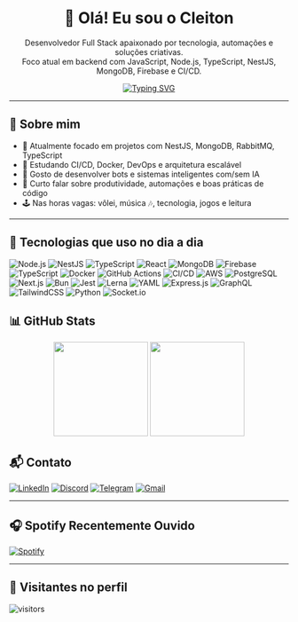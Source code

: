 <h1 align="center">👋 Olá! Eu sou o Cleiton</h1>

<p align="center">
  Desenvolvedor Full Stack apaixonado por tecnologia, automações e soluções criativas.<br/>
  Foco atual em backend com JavaScript, Node.js, TypeScript, NestJS, MongoDB, Firebase e CI/CD.
</p>

<div align="center">
  <a href="https://github.com/cleitonpin">
    <img src="https://readme-typing-svg.herokuapp.com?font=Fira+Code&weight=500&pause=1000&center=true&vCenter=true&width=435&lines=Desenvolvedor+Full+Stack;Backend+com+Node.js+%7C+NestJS+%7C+MongoDB;Apaixonado+por+automa%C3%A7%C3%B5es+e+produtividade" alt="Typing SVG" />
  </a>
</div>

---

## 🧠 Sobre mim

- 🔭 Atualmente focado em projetos com NestJS, MongoDB, RabbitMQ, TypeScript
- 🌱 Estudando CI/CD, Docker, DevOps e arquitetura escalável  
- 🤖 Gosto de desenvolver bots e sistemas inteligentes com/sem IA  
- 💬 Curto falar sobre produtividade, automações e boas práticas de código  
- 🕹️ Nas horas vagas: vôlei, música 🎶, tecnologia, jogos e leitura

---

## 🚀 Tecnologias que uso no dia a dia

![Node.js](https://img.shields.io/badge/-Node.js-333333?style=flat-square&logo=node.js)
![NestJS](https://img.shields.io/badge/-NestJS-E0234E?style=flat-square&logo=nestjs&logoColor=white)
![TypeScript](https://img.shields.io/badge/-TypeScript-3178c6?style=flat-square&logo=typescript&logoColor=white)
![React](https://img.shields.io/badge/-React-61DAFB?style=flat-square&logo=react&logoColor=black)
![MongoDB](https://img.shields.io/badge/-MongoDB-4DB33D?style=flat-square&logo=mongodb&logoColor=white)
![Firebase](https://img.shields.io/badge/-Firebase-FFCA28?style=flat-square&logo=firebase&logoColor=black)
![TypeScript](https://img.shields.io/badge/-TypeScript-231F20?style=flat-square&logo=typescript)
![Docker](https://img.shields.io/badge/-Docker-2496ED?style=flat-square&logo=docker&logoColor=white)
![GitHub Actions](https://img.shields.io/badge/-GitHub%20Actions-2088FF?style=flat-square&logo=github-actions&logoColor=white)
![CI/CD](https://img.shields.io/badge/-CI%2FCD-0A0A0A?style=flat-square&logo=githubactions&logoColor=white)
![AWS](https://img.shields.io/badge/-AWS-232F3E?style=flat-square&logo=amazon-aws)
![PostgreSQL](https://img.shields.io/badge/-PostgreSQL-336791?style=flat-square&logo=postgresql&logoColor=white)
<img alt="Next.js" src="https://img.shields.io/badge/-Next.js-000000?style=flat-square&amp;logo=next.js&amp;logoColor=white">
<img alt="Bun" src="https://img.shields.io/badge/-Bun-000000?style=flat-square&amp;logo=bun&amp;logoColor=white">
<img alt="Jest" src="https://img.shields.io/badge/-Jest-C21325?style=flat-square&amp;logo=jest&amp;logoColor=white">
<img alt="Lerna" src="https://img.shields.io/badge/-Lerna-2D3748?style=flat-square&amp;logo=lerna&amp;logoColor=white">
<img alt="YAML" src="https://img.shields.io/badge/-YAML-CB171E?style=flat-square&amp;logo=yaml&amp;logoColor=white">
![Express.js](https://img.shields.io/badge/-Express.js-000000?style=flat-square&logo=express&logoColor=white)
![GraphQL](https://img.shields.io/badge/-GraphQL-E10098?style=flat-square&logo=graphql&logoColor=white)
![TailwindCSS](https://img.shields.io/badge/-TailwindCSS-06B6D4?style=flat-square&logo=tailwind-css&logoColor=white)
![Python](https://img.shields.io/badge/-Python-3776AB?style=flat-square&logo=python&logoColor=white)
![Socket.io](https://img.shields.io/badge/-Socket.io-010101?style=flat-square&logo=socket.io&logoColor=white)
<!---

## 📚 Aprendendo



--->

## 📊 GitHub Stats

<div align="center">
  <img height="170" src="https://github-readme-stats.vercel.app/api?username=cleitonpin&show_icons=true&theme=dracula&count_private=true&hide_border=true" />
  <img height="170" src="https://github-readme-stats.vercel.app/api/top-langs/?username=cleitonpin&layout=compact&theme=dracula&hide_border=true" />
</div>

<!---

## 🌟 Projetos em destaque

- [🤖 Bot de WhatsApp com IA](https://github.com/cleitonpin/whatsapp-ai-bot)
- [📈 Plataforma SaaS de gestão](https://github.com/cleitonpin/plataforma-saas)
- [🧠 Automação com IA generativa + Dialogflow](https://github.com/cleitonpin/ia-dialogflow-bot)

--->
## 📬 Contato

[![LinkedIn](https://img.shields.io/badge/-LinkedIn-blue?style=flat-square&logo=linkedin&logoColor=white)](https://www.linkedin.com/in/cleitonpin/)
[![Discord](https://img.shields.io/badge/-cleitonpin%234200-5865F2?style=flat-square&logo=discord&logoColor=white)](https://discord.com/users/398223947403100170)
[![Telegram](https://img.shields.io/badge/-cleitonpin-2CA5E0?style=flat-square&logo=telegram&logoColor=white)](https://t.me/cleitonpin)
[![Gmail](https://img.shields.io/badge/-cleiton.biou@gmail.com-D14836?style=flat-square&logo=gmail&logoColor=white)](mailto:cleiton.biou@gmail.com)

---

## 🎧 Spotify Recentemente Ouvido

[![Spotify](https://spotify-recently-played-readme.vercel.app/api?user=tdgmzqkgtoephe8fg29byr5yw)](https://open.spotify.com/user/cleitonpin)

---


## 👀 Visitantes no perfil

![visitors](https://profile-counter.glitch.me/cleitonpin/count.svg?)


